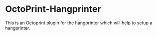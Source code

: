 # OctoPrint-Hangprinter
This is an Octoprint plugin for the hangprinter which will help to setup a hangprinter.
